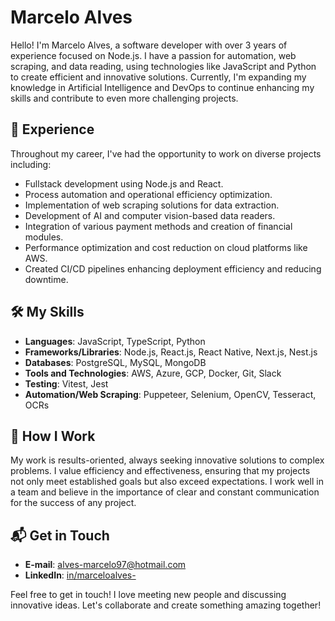 # Marcelo Alves

Hello! I'm Marcelo Alves, a software developer with over 3 years of experience focused on Node.js. I have a passion for automation, web scraping, and data reading, using technologies like JavaScript and Python to create efficient and innovative solutions. Currently, I'm expanding my knowledge in Artificial Intelligence and DevOps to continue enhancing my skills and contribute to even more challenging projects.

## 🌟 Experience

Throughout my career, I've had the opportunity to work on diverse projects including:

- Fullstack development using Node.js and React.
- Process automation and operational efficiency optimization.
- Implementation of web scraping solutions for data extraction.
- Development of AI and computer vision-based data readers.
- Integration of various payment methods and creation of financial modules.
- Performance optimization and cost reduction on cloud platforms like AWS.
- Created CI/CD pipelines enhancing deployment efficiency and reducing downtime.

## 🛠️ My Skills

- **Languages**: JavaScript, TypeScript, Python
- **Frameworks/Libraries**: Node.js, React.js, React Native, Next.js, Nest.js
- **Databases**: PostgreSQL, MySQL, MongoDB
- **Tools and Technologies**: AWS, Azure, GCP, Docker, Git, Slack
- **Testing**: Vitest, Jest
- **Automation/Web Scraping**: Puppeteer, Selenium, OpenCV, Tesseract, OCRs

## 💼 How I Work

My work is results-oriented, always seeking innovative solutions to complex problems. I value efficiency and effectiveness, ensuring that my projects not only meet established goals but also exceed expectations. I work well in a team and believe in the importance of clear and constant communication for the success of any project.

## 📬 Get in Touch

- **E-mail**: [alves-marcelo97@hotmail.com](mailto:alves-marcelo97@hotmail.com)
- **LinkedIn**: [in/marceloalves-](https://www.linkedin.com/in/marceloalves-/)

Feel free to get in touch! I love meeting new people and discussing innovative ideas. Let's collaborate and create something amazing together!
